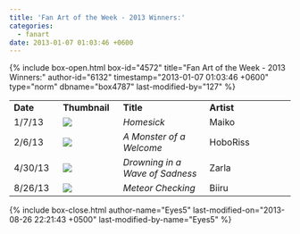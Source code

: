 ```yaml
---
title: 'Fan Art of the Week - 2013 Winners:'
categories:
  - fanart
date: 2013-01-07 01:03:46 +0600
---
```

{% include box-open.html box-id="4572" title="Fan Art of the Week - 2013 Winners:" author-id="6132" timestamp="2013-01-07 01:03:46 +0600" type="norm" dbname="box4787" last-modified-by="127" %}
<table border="0">

<tr>
<td width="80"><b>Date</b></td>
<td width="100"><b>Thumbnail</b></td>
<td width="200"><b>Title</b></td>
<td width="200"><b>Artist</b></td>
</tr>

<tr>
<td width="80">1/7/13</td>
<td width="100"><a href="http://starmen.net/vote/vote.php?id=35051"><img src="http://files.fobby.net/0000/88eb/I%20missyou.png.thumb.gif" border="0" /></a></td>
<td width="200"><i>Homesick</i></td>
<td width="200">Maiko</td>
</tr>

<tr>
<td width="80">2/6/13</td>
<td width="100"><a href="http://starmen.net/vote/vote.php?id=19097"><img src="http://starmen.net/fanart/fotw/a.monster.of.a.welcome.gif" border="0" /></a></td>
<td width="200"><i>A Monster of a Welcome</i></td>
<td width="200">HoboRiss</td>
</tr>


<tr>
<td width="80">4/30/13</td>
<td width="100"><a href="http://starmen.net/vote/vote.php?id=35549"><img src="http://files.fobby.net/0000/8add/awaveofsorrow.jpg.thumb.gif" border="0" /></a></td>
<td width="200"><i>Drowning in a Wave of Sadness</i></td>
<td width="200">Zarla</td>
</tr>



<tr>
<td width="80">8/26/13</td>
<td width="100"><a href="http://starmen.net/vote/vote.php?id=35587"><img src="
http://files.fobby.net/secrettemp/0000/8b03/meteor%20chcking.png.thumb.gif" border="0" /></a></td>
<td width="200"><i>Meteor Checking</i></td>
<td width="200">Biiru</td>
</tr>

</table>
{% include box-close.html author-name="Eyes5" last-modified-on="2013-08-26 22:21:43 +0500" last-modified-by-name="Eyes5" %}
